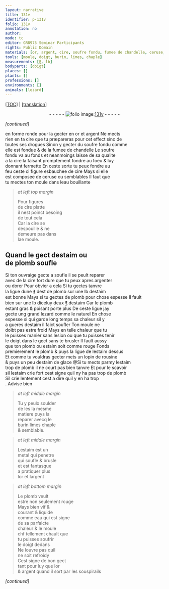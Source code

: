 ```yaml
---
layout: narrative
title: 131v
identifier: p-131v
folio: 131v
annotation: no
author:
mode: tc
editor: GR8975 Seminar Participants
rights: Public Domain
materials: [or, argent, cire, soufre fondu, fumee de chandelle, ceruse, eau bouillante, estaim, plomb, argenter, dorer, rousine, estaim de glace, soulder, metal, eau]
tools: [moule, doigt, burin, limes, chaple]
measurements: [℥, lb]
bodyparts: [doigt]
places: []
plants: []
professions: []
environments: []
animals: [lezard]
---
```


 <p><a href="{{ site.baseurl }}/diplomatic/">[TOC]</a> | <a href="{{ site.baseurl }}/texts/p-131v_tl/" target="_blank">[translation]</a></p><div class="folio" align="center">- - - - - <a href="http://gallica.bnf.fr/ark:/12148/btv1b10500001g/f268.item.r=" target="_blank"><img src="https://cu-mkp.github.io/2017-workshop-edition/assets/photo-icon.png" alt="folio image: " style="display:inline-block; margin-bottom:-3px;"/>131v</a> - - - - - </div>  
 
*[continued]*
  
en forme ronde pour la gecter en <span class="m">or</span> et <span class="m">argent</span> Ne mects<br/> rien en ta <span class="m">cire</span> que tu præpareras pour cet effect <span class="del">sino</span> de<br/> toutes ses drogues Sinon y gecter du <span class="m">soufre fondu</span> co<span class="exp">mm</span>e<br/> elle est fondue & de la <span class="m">fumee de chandelle</span> Le <span class="m">soufre<br/> fondu</span> va au fonds et neanmoings laisse de sa qualite<br/> a la <span class="m">cire</span> la faisant promptem<span class="exp">ent</span> fondre au foeu & luy<br/> donna<span class="exp">n</span>t fermette En ceste sorte tu peux fondre au<br/> feu ceste <span class="del">ci</span> figure esbauchee de <span class="m">cire</span> Mays si elle<br/> est composee de <span class="m">ceruse</span> ou semblables Il faut que<br/> tu mectes ton <span class="tl">moule</span> dans l<span class="m">eau bouillante</span>
 
> *at left top margin*
> 
> 
>   Pour figures<br/> de <span class="m">cire</span> platte<br/> il nest poinct besoing<br/> de tout cela<br/> Car la <span class="m">cire</span> se<br/> despouille & ne<br/> demeure pas dans<br/> l<span class="del">a</span>e <span class="tl">moule</span>.
 
 
  

## Quand le gect d<span class="m">estaim</span> ou<br/> de <span class="m">plomb</span> soufle

 
Si ton ouvraige gecte a soufle il se peult reparer<br/> avec de la <span class="m">cire</span> fort dure que tu peux apres <span class="m">argenter</span><br/> ou <span class="m">dorer</span> Pour obvier a cela Si tu gectes tanvre<br/> la ligue dune <span class="ms">℥</span> <span class="del">dest</span> de <span class="m">plomb</span> sur une <span class="ms">lb</span> d<span class="m">estaim</span><br/> est bonne Mays si tu gectes de <span class="m">plomb</span> <span class="add">pour chose espesse</span> Il fault<br/> bien sur une <span class="ms">lb</span> diceluy deux <span class="ms">℥</span> d<span class="m">estaim</span> Car le <span class="m">plomb</span><br/> estant gras & poisant porte plus De ceste ligue jay<br/> gecte ung grand <span class="al">lezard</span> co<span class="exp">mm</span>e le naturel En chose<br/> espesse <span class="del">si</span> qui garde long temps sa chaleur sil y<br/> a gueres d<span class="m">estaim</span> il faict soufler Ton <span class="tl">moule</span> ne<br/> doibt pas estre froid Mays <span class="sn">en telle chaleur que tu<br/> le puisses manier sans lesion ou que tu puisses tenir<br/> le <span class="tl"><span class="bp">doigt</span></span> dans le gect sans te brusler</span> Il fault aussy<br/> que ton <span class="m">plomb</span> ou <span class="m">estaim</span> soit comme rouge Fonds<br/> premierem<span class="exp">ent</span> le <span class="m">plomb</span> & puys la ligue de l<span class="m">estaim</span> dessus<br/> Et co<span class="exp">mm</span>e tu vouldras gecter mets un lopin de <span class="m">rousine</span><br/> & puys un peu d<span class="m">estaim de glace</span> @Si tu mects parmy l<span class="m">estaim</span><br/> trop de <span class="m">plomb</span> il ne court pas bien tanvre Et pour <span class="add">le</span> scavoir<br/> si<span class="del">l</span> l<span class="m">estaim</span> crie fort cest signe quil ny ha pas trop de <span class="m">plomb</span><br/> Sil crie lentem<span class="exp">ent</span> cest a dire quil y en ha trop<br/>. Advise bien
 
> *at left middle margin*
> 
> 
>   Tu y peulx <span class="m">soulder</span><br/> de <span class="del">les</span> la mesme<br/> matiere puys la<br/> reparer avecq le<br/> <span class="tl">burin</span> <span class="tl">limes</span> <span class="tl">chaple</span><br/> & semblable.
 
> *at left middle margin*
> 
> 
>   L<span class="m">estaim</span> est un<br/> <span class="m">metal</span> qui penetre<br/> qui soufle & brusle<br/> et est fantasque<br/> a pratiquer plus<br/> l<span class="m">or</span> et l<span class="m">argent</span>
 
> *at left bottom margin*
> 
> 
>   Le <span class="m">plomb</span> veult<br/> estre non seulem<span class="exp">ent</span> rouge<br/> Mays bien vif &<br/> courant & liquide<br/> co<span class="exp">mm</span>e <span class="m">eau</span> qui est signe<br/> de sa parfaicte<br/> chaleur & le <span class="tl">moule</span><br/> <span class="del">ch</span><span class="del">f</span> tellem<span class="exp">ent</span> chault que<br/> tu puisses soufrir<br/> le <span class="bp">doigt</span> dedans<br/> Ne louvre pas quil<br/> ne soit refroidy<br/> Cest signe de bon gect<br/> tant pour luy que l<span class="m">or</span><br/> & <span class="m">argent</span> quand il sort par les souspirails
 
*[continued]*
 
 